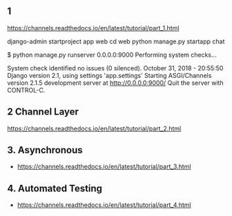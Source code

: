 ## 1

https://channels.readthedocs.io/en/latest/tutorial/part_1.html

django-admin startproject app web
cd web
python manage.py startapp chat


$ python manage.py runserver 0.0.0.0:9000
Performing system checks...

System check identified no issues (0 silenced).
October 31, 2018 - 20:55:50
Django version 2.1, using settings 'app.settings'
Starting ASGI/Channels version 2.1.5 development server at http://0.0.0.0:9000/
Quit the server with CONTROL-C.

## 2 Channel Layer

https://channels.readthedocs.io/en/latest/tutorial/part_2.html


## 3. Asynchronous

- https://channels.readthedocs.io/en/latest/tutorial/part_3.html


## 4. Automated Testing

- https://channels.readthedocs.io/en/latest/tutorial/part_4.html